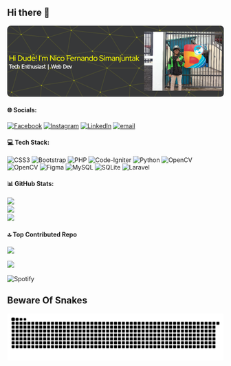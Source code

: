 ## Hi there 👋

![Nicofernandos](img/heade.png)

<!--
**nicofernandos/nicofernandos** is a ✨ _special_ ✨ repository because its `README.md` (this file) appears on your GitHub profile.

Here are some ideas to get you started:

- 🔭 I’m currently working on ...
- 🌱 I’m currently learning ...
- 👯 I’m looking to collaborate on ...
- 🤔 I’m looking for help with ...
- 💬 Ask me about ...
- 📫 How to reach me: ...
- 😄 Pronouns: ...
- ⚡ Fun fact: ...
-->

#### 🌐 Socials:

[![Facebook](https://img.shields.io/badge/Facebook-%231877F2.svg?logo=Facebook&logoColor=white)](https://facebook.com/nicofrnnd) [![Instagram](https://img.shields.io/badge/Instagram-%23E4405F.svg?logo=Instagram&logoColor=white)](https://instagram.com/nicofrnnd) [![LinkedIn](https://img.shields.io/badge/LinkedIn-%230077B5.svg?logo=linkedin&logoColor=white)](https://linkedin.com/in/nicofrnnd) [![email](https://img.shields.io/badge/Email-D14836?logo=gmail&logoColor=white)](mailto:nicofernando060@gmail.com)

#### 💻 Tech Stack:

![CSS3](https://img.shields.io/badge/css3-%231572B6.svg?style=for-the-badge&logo=css3&logoColor=white) ![Bootstrap](https://img.shields.io/badge/bootstrap-%238511FA.svg?style=for-the-badge&logo=bootstrap&logoColor=white) ![PHP](https://img.shields.io/badge/php-%23777BB4.svg?style=for-the-badge&logo=php&logoColor=white) ![Code-Igniter](https://img.shields.io/badge/CodeIgniter-%23EF4223.svg?style=for-the-badge&logo=codeIgniter&logoColor=white) ![Python](https://img.shields.io/badge/python-3670A0?style=for-the-badge&logo=python&logoColor=ffdd54) ![OpenCV](https://img.shields.io/badge/opencv-%23white.svg?style=for-the-badge&logo=opencv&logoColor=white) ![OpenCV](https://img.shields.io/badge/opencv-%23white.svg?style=for-the-badge&logo=opencv&logoColor=white) ![Figma](https://img.shields.io/badge/figma-%23F24E1E.svg?style=for-the-badge&logo=figma&logoColor=white) ![MySQL](https://img.shields.io/badge/mysql-4479A1.svg?style=for-the-badge&logo=mysql&logoColor=white) ![SQLite](https://img.shields.io/badge/sqlite-%2307405e.svg?style=for-the-badge&logo=sqlite&logoColor=white) ![Laravel](https://img.shields.io/badge/laravel-%23FF2D20.svg?style=for-the-badge&logo=laravel&logoColor=white)

#### 📊 GitHub Stats:

![](https://github-readme-stats.vercel.app/api?username=nicofernandos&theme=onedark&hide_border=true&include_all_commits=false&count_private=false)<br/>
![](https://nirzak-streak-stats.vercel.app/?user=nicofernandos&theme=onedark&hide_border=true)<br/>
![](https://github-readme-stats.vercel.app/api/top-langs/?username=nicofernandos&theme=onedark&hide_border=true&include_all_commits=false&count_private=false&layout=compact)

#### 🔝 Top Contributed Repo

![](https://github-contributor-stats.vercel.app/api?username=nicofernandos&limit=5&theme=dark&combine_all_yearly_contributions=true)

[![](https://visitcount.itsvg.in/api?id=nicofernandos&icon=0&color=0)](https://visitcount.itsvg.in)

![Spotify](https://spotify-recently-played-readme.vercel.app/api?user=cyu66xe4pi5660o9ibl0cwjki&100={100})

<h2> Beware Of Snakes </h2>
<img src="https://raw.githubusercontent.com/nicofernandos/nicofernandos/output/snake.svg" alt="Snake animation" />
